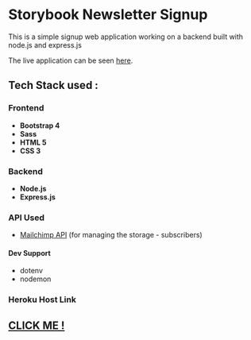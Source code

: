 # Storybook Newsletter Signup
This is a simple signup web application working on a backend built with node.js and express.js

The live application can be seen [here]().

## Tech Stack used :
### Frontend
* **Bootstrap 4**
* **Sass**
* **HTML 5**
* **CSS 3** 
  
### Backend
* **Node.js**
* **Express.js**

### API Used 
* [Mailchimp API](https://mailchimp.com/) (for managing the storage - subscribers)
  
#### Dev Support
* dotenv
* nodemon 

### Heroku Host Link
## [CLICK ME !]()
